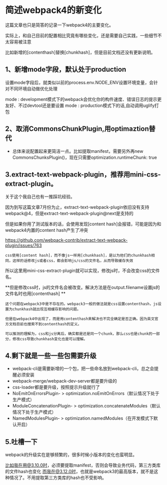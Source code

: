 # 简述webpack4的新变化

这篇文章也只是简答的记录一下webpack4的主要变化。

实际上，和自己目前的配置相比究竟有哪些变化，还是需要自己实践，一些细节不太容易被注意

比如新增的[contenthash]替换[chunkhash]，但是目前文档还没有更新说明。


## 1、新增mode字段，默认处于production

设置mode字段后，就类似以前的process.env.NODE_ENV设置环境变量，会针对不同环境自动做优化处理

mode : development模式下的webpack会优化你的构件速度、错误日志的提示更友好、不过devtool还是要设置
mode : production模式下的话,自动调用uglify打包


## 2、取消CommonsChunkPlugin,用optimaztion替代

- 总体来说配置起来更简洁一点。比如提取manifest，需要另外再new CommonsChunksPlugin()，现在只需要optimization.runtimeChunk: true

## 3.extract-text-webpack-plugin，推荐用mini-css-extract-plugin。

关于这个我自己也有一推踩坑经验。

因为到写这篇文章7月份为止，extract-text-webpack-plugin依旧没有支持webpack@4，但是extract-text-webpack-plugin@next是支持的

但是如果你用了测试版本的话，会使用发现[content hash]会报错，可能是因为和webpack4内置的content hash产生了冲突

https://github.com/webpack-contrib/extract-text-webpack-plugin/issues/763


```
css使用[content hash]，而不像js一样用[chunkhash]，是以为他们的chunkhash相同，这样的话修改js或者css，都会影响js/css的文件名，从而导致缓存失效
```

所以这里用mini-css-extract-plugin就可以实现，修改js时，不会改变css的文件名。

**但是修改css时，js的文件名会被改变。解决方法是在output.filename设置js的文件名时也用[contenthash]  **

```
这个问题在webpack3中是不存在的。webpack3一般的做法就是css设置contenthash，js设置为chunkhash就出现互相缓存影响的问题。

但是在webpack4中出现了，而是用contenthash来解决也不完全确定是否正确。因为英文官方文档目前也搜索不到contenthash的定义。

可以推测的理解为，css和js分离后，确实都是还是同一个chunk，那么css也是chunk的一部分，修改css导致chunkhash变化也是可以理解。

```

## 4.剩下就是一些一些包需要升级

- webpack-cli是需要新增的一个包，把一些命名放到webpack-cli，总之会提醒必须安装
- webpack-merge/webpack-dev-server都是要升级的
- css-loader都是要升级，按照提示升级就行了
- NoEmitOnErrorsPlugin- > optimization.noEmitOnErrors（默认情况下处于生产模式）
- ModuleConcatenationPlugin- > optimization.concatenateModules（默认情况下处于生产模式）
- NamedModulesPlugin- > optimization.namedModules（在开发模式下默认开启）

## 5.吐槽一下

webpack的升级实在是够频繁的，很多时候小版本的变化也蛮明显。

比如我在用@3.10.0时，必须要提取manifest，否则会导致业务代码，第三方类库的文件hash也变化
而我在@3.12.0时，也就是webpack3的最高版本，就不是这种情况了。不用提取第三方类库的hash也不受影响。
